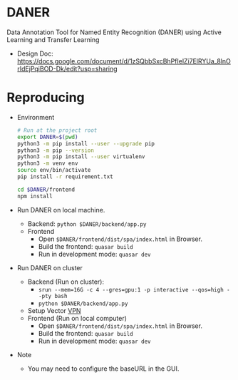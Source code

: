 # DANER
Data Annotation Tool for Named Entity Recognition (DANER) using Active Learning and Transfer Learning
- Design Doc: https://docs.google.com/document/d/1zSQbbSxcBhPfIelZi7ElRYUa_8lnOrIdEjPqiBOD-Dk/edit?usp=sharing

# Reproducing

- Environment
  ```bash
  # Run at the project root
  export DANER=$(pwd)
  python3 -m pip install --user --upgrade pip
  python3 -m pip --version
  python3 -m pip install --user virtualenv
  python3 -m venv env
  source env/bin/activate
  pip install -r requirement.txt

  cd $DANER/frontend
  npm install
  ```

- Run DANER on local machine.
  - Backend: `python $DANER/backend/app.py`
  - Frontend
    - Open `$DANER/frontend/dist/spa/index.html` in Browser.
    - Build the frontend: `quasar build`
    - Run in development mode: `quasar dev`

- Run DANER on cluster
  - Backend (Run on cluster):
    - `srun --mem=16G -c 4 --gres=gpu:1 -p interactive --qos=high --pty bash`
    - `python $DANER/backend/app.py`
  - Setup Vector [VPN](https://support.vectorinstitute.ai/Vaughan_SSL_VPN_and_JupyterHub)
  - Frontend (Run on local computer)
    - Open `$DANER/frontend/dist/spa/index.html` in Browser.
    - Build the frontend: `quasar build`
    - Run in development mode: `quasar dev`

- Note
  - You may need to configure the baseURL in the GUI.